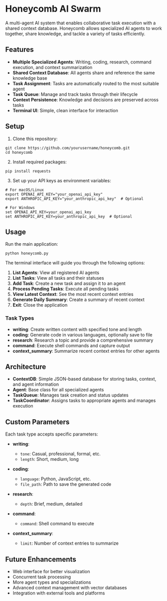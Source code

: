 # Honeycomb AI Swarm

A multi-agent AI system that enables collaborative task execution with a shared context database. Honeycomb allows specialized AI agents to work together, share knowledge, and tackle a variety of tasks efficiently.

## Features

- **Multiple Specialized Agents**: Writing, coding, research, command execution, and context summarization
- **Shared Context Database**: All agents share and reference the same knowledge base
- **Task Assignment**: Tasks are automatically routed to the most suitable agent
- **Task Queue**: Manage and track tasks through their lifecycle
- **Context Persistence**: Knowledge and decisions are preserved across tasks
- **Terminal UI**: Simple, clean interface for interaction

## Setup

1. Clone this repository:
```
git clone https://github.com/yourusername/honeycomb.git
cd honeycomb
```

2. Install required packages:
```
pip install requests
```

3. Set up your API keys as environment variables:
```
# For macOS/Linux
export OPENAI_API_KEY="your_openai_api_key"
export ANTHROPIC_API_KEY="your_anthropic_api_key"  # Optional

# For Windows
set OPENAI_API_KEY=your_openai_api_key
set ANTHROPIC_API_KEY=your_anthropic_api_key  # Optional
```

## Usage

Run the main application:
```
python honeycomb.py
```

The terminal interface will guide you through the following options:

1. **List Agents**: View all registered AI agents
2. **List Tasks**: View all tasks and their statuses
3. **Add Task**: Create a new task and assign it to an agent
4. **Process Pending Tasks**: Execute all pending tasks
5. **View Latest Context**: See the most recent context entries
6. **Generate Daily Summary**: Create a summary of recent context
7. **Exit**: Close the application

### Task Types

- **writing**: Create written content with specified tone and length
- **coding**: Generate code in various languages, optionally save to file
- **research**: Research a topic and provide a comprehensive summary
- **command**: Execute shell commands and capture output
- **context_summary**: Summarize recent context entries for other agents

## Architecture

- **ContextDB**: Simple JSON-based database for storing tasks, context, and agent information
- **Agent**: Base class for all specialized agents
- **TaskQueue**: Manages task creation and status updates
- **TaskCoordinator**: Assigns tasks to appropriate agents and manages execution

## Custom Parameters

Each task type accepts specific parameters:

- **writing**:
  - `tone`: Casual, professional, formal, etc.
  - `length`: Short, medium, long
  
- **coding**:
  - `language`: Python, JavaScript, etc.
  - `file_path`: Path to save the generated code
  
- **research**:
  - `depth`: Brief, medium, detailed
  
- **command**:
  - `command`: Shell command to execute
  
- **context_summary**:
  - `limit`: Number of context entries to summarize

## Future Enhancements

- Web interface for better visualization
- Concurrent task processing
- More agent types and specializations
- Advanced context management with vector databases
- Integration with external tools and platforms